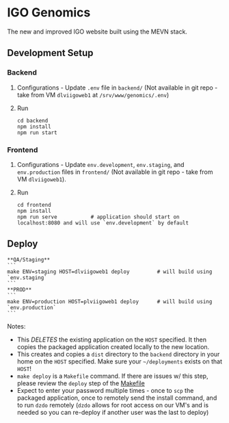 # IGO Genomics

The new and improved IGO website built using the MEVN stack.

## Development Setup

### Backend

1. Configurations - Update `.env` file in `backend/` (Not available in git repo - take from VM `dlviigoweb1` at `/srv/www/genomics/.env`)

2. Run
    ```
    cd backend
    npm install
    npm run start
    ```

### Frontend

1. Configurations - Update `env.development`, `env.staging`, and `env.production` files in `frontend/` (Not available in git repo - take from VM `dlviigoweb1`).

2. Run
    ```
    cd frontend
    npm install
    npm run serve           # application should start on localhost:8080 and will use `env.development` by default
    ```

## Deploy

    **QA/Staging**
    ``` 
    make ENV=staging HOST=dlviigoweb1 deploy         # will build using `env.staging`
    ```
    **PROD**
    ``` 
    make ENV=production HOST=plviigoweb1 deploy      # will build using `env.production`
    ```

Notes:
* This *DELETES* the existing application on the `HOST` specified. It then copies the packaged application created locally to the new location.
* This creates and copies a `dist` directory to the `backend` directory in your home on the `HOST` specified. Make sure your `~/deployments` exists on that `HOST`!
* `make deploy` is a `Makefile` command. If there are issues w/ this step, please review the `deploy` step of the [Makefile](https://github.com/mskcc/igo-genomics/blob/master/Makefile)
* Expect to enter your password multiple times - once to `scp` the packaged application, once to remotely send the install command, and to run `dzdo` remotely (`dzdo` allows for root access on our VM's and is needed so you can re-deploy if another user was the last to deploy) 

